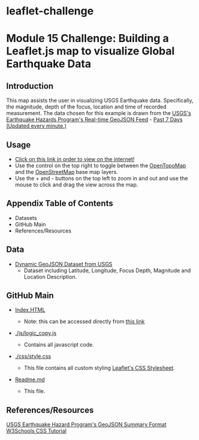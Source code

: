 # leaflet-challenge


# Module 15 Challenge: Building a Leaflet.js map to visualize Global Earthquake Data


## Introduction
This map assists the user in visualizing USGS Earthquake data. Specifically, the magnitude, depth of the focus, location and time of recorded measurement. The data chosen for this example is drawn from the [USGS's Earthquake Hazards Program's Real-time GeoJSON Feed](https://earthquake.usgs.gov/earthquakes/feed/v1.0/geojson.php) - [Past 7 Days (Updated every minute.)](https://earthquake.usgs.gov/earthquakes/feed/v1.0/summary/all_week.geojson)

## Usage
- [Click on this link in order to view on the internet!](https://zmoloci.github.io/leaflet-challenge/)
- Use the control on the top right to toggle between the [OpenTopoMap](https://opentopomap.org) and the [OpenStreetMap](https://www.openstreetmap.org/copyright) base map layers.
- Use the + and - buttons on the top left to zoom in and out and use the mouse to click and drag the view across the map.

## Appendix Table of Contents
- Datasets
- GitHub Main
- References/Resources

## Data
- [Dynamic GeoJSON Dataset from USGS](https://earthquake.usgs.gov/earthquakes/feed/v1.0/summary/all_week.geojson)
    - Dataset including Latitude, Longitude, Focus Depth, Magnitude and Location Description.

## GitHub Main 
- [Index.HTML](https://github.com/zmoloci/leaflet-challenge/blob/main/index.html)
    - Note: this can be accessed directly from [this link](https://zmoloci.github.io/leaflet-challenge/) 
    
- [./js/logic_copy.js](https://github.com/zmoloci/leaflet-challenge/blob/main/js/logic_copy.js)
    - Contains all javascript code.
- [./css/style.css](https://github.com/zmoloci/leaflet-challenge/blob/main/css/style.css)
    - This file contains all custom styling [Leaflet's CSS Stylesheet](https://unpkg.com/leaflet@1.6.0/dist/leaflet.css).
- [Readme.md](https://github.com/zmoloci/leaflet-challenge/blob/main/README.md)
    - This file. 
## References/Resources
[USGS Earthquake Hazard Program's GeoJSON Summary Format](https://earthquake.usgs.gov/earthquakes/feed/v1.0/geojson.php)
[W3Schools CSS Tutorial](https://www.w3schools.com/css/default.asp)

